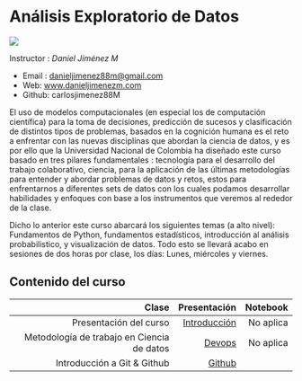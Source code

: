 # Análisis Exploratorio de Datos 

![](https://camo.githubusercontent.com/eaf6d00cab4f08bc322ccbf97174c3fe9ebf0e563ee4a94dbd1e8ce5930ac489/68747470733a2f2f636f6e666c6963746f732d616d6269656e74616c65732e6e65742f6f63615f62642f696d672f4c6f676f253230554e2e6a7067)

Instructor : *Daniel Jiménez M*

* Email : danieljimenez88m@gmail.com
* Web: www.danieljimenezm.com
* Github: carlosjimenez88M


El uso de modelos computacionales (en especial los de computación científica) para la toma de decisiones, predicción de sucesos y clasificación de distintos tipos de problemas, basados en la cognición humana es el reto a enfrentar con las nuevas disciplinas que abordan la ciencia de datos, y es por ello que la Universidad Nacional de Colombia  ha diseñado este curso basado en tres pilares fundamentales : tecnología para el desarrollo del trabajo colaborativo, ciencia, para la aplicación de las últimas metodologías para entender y abordar problemas de datos y retos, estos para enfrentarnos a diferentes sets de datos con los cuales podamos desarrollar habilidades y enfoques con base a los instrumentos que veremos al rededor de la clase. 


Dicho lo anterior este curso abarcará los siguientes temas (a alto nivel): Fundamentos de Python, fundamentos estadísticos, introducción al análisis probabilistico, y visualización de datos. Todo esto se llevará acabo en sesiones de dos horas por clase, los días: Lunes, miércoles y viernes.


## Contenido del curso

|Clase|Presentación|Notebook|
|-----:|-----------:|------:|
|Presentación del curso|[Introducción]()|No aplica|
|Metodología de trabajo en Ciencia de datos|[Devops]()|No aplica|
|Introducción a Git & Github|[Github]()||






